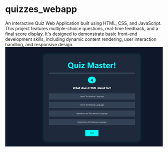 # quizzes_webapp
An interactive Quiz Web Application built using HTML, CSS, and JavaScript. This project features multiple-choice questions, real-time feedback, and a final score display. It's designed to demonstrate basic front-end development skills, including dynamic content rendering, user interaction handling, and responsive design.
![image alt](https://github.com/nandani3105/quizzes_webapp/blob/0fde46b193d3b166e9a4b7c42e278553b5bc623c/image.png)
